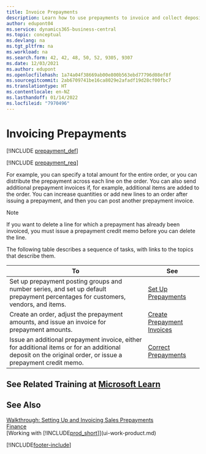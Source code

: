 ```yaml
---
title: Invoice Prepayments
description: Learn how to use prepayments to invoice and collect deposits from customers and remit deposits to vendors in Business Central.
author: edupont04
ms.service: dynamics365-business-central
ms.topic: conceptual
ms.devlang: na
ms.tgt_pltfrm: na
ms.workload: na
ms.search.form: 42, 42, 48, 50, 52, 9305, 9307
ms.date: 12/03/2021
ms.author: edupont
ms.openlocfilehash: 1a74a04f38669ab00e800b563ebd77796d08ef8f
ms.sourcegitcommit: 2ab6709741be16ca8029e2afadf19d28cf00fbc7
ms.translationtype: HT
ms.contentlocale: en-NZ
ms.lasthandoff: 01/14/2022
ms.locfileid: "7970496"
---
```

# <a name="invoicing-prepayments"></a>Invoicing Prepayments

[!INCLUDE [prepayment_def](includes/prepayment_def.md)]

[!INCLUDE [prepayment_req](includes/prepayment_req.md)]

For example, you can specify a total amount for the entire order, or you can distribute the prepayment across each line on the order. You can also send additional prepayment invoices if, for example, additional items are added to the order. You can increase quantities or add new lines to an order after issuing a prepayment, and then you can post another prepayment invoice.  

> [!NOTE]
> If you want to delete a line for which a prepayment has already been invoiced, you must issue a prepayment credit memo before you can delete the line.

The following table describes a sequence of tasks, with links to the topics that describe them.

|**To**|**See**|  
|------------|-------------|  
|Set up prepayment posting groups and number series, and set up default prepayment percentages for customers, vendors, and items.|[Set Up Prepayments](finance-set-up-prepayments.md)|
|Create an order, adjust the prepayment amounts, and issue an invoice for prepayment amounts.|[Create Prepayment Invoices](finance-how-to-create-prepayment-invoices.md)|  
|Issue an additional prepayment invoice, either for additional items or for an additional deposit on the original order, or issue a prepayment credit memo.|[Correct Prepayments](finance-how-to-correct-prepayments.md)|  

## <a name="see-related-training-at-microsoft-learn"></a>See Related Training at [Microsoft Learn](/learn/modules/prepayment-invoices-dynamics-365-business-central/index)

## <a name="see-also"></a>See Also

[Walkthrough: Setting Up and Invoicing Sales Prepayments](walkthrough-setting-up-and-invoicing-sales-prepayments.md)  
[Finance](finance.md)  
[Working with [!INCLUDE[prod_short](includes/prod_short.md)]](ui-work-product.md)  


[!INCLUDE[footer-include](includes/footer-banner.md)]